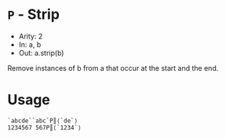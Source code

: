 # `P` - Strip

- Arity: 2
- In: a, b
- Out: a.strip(b)

Remove instances of b from a that occur at the start and the end.

# Usage
```
`abcde``abc`P║⟨`de`⟩
1234567 567P║⟨`1234`⟩
```
